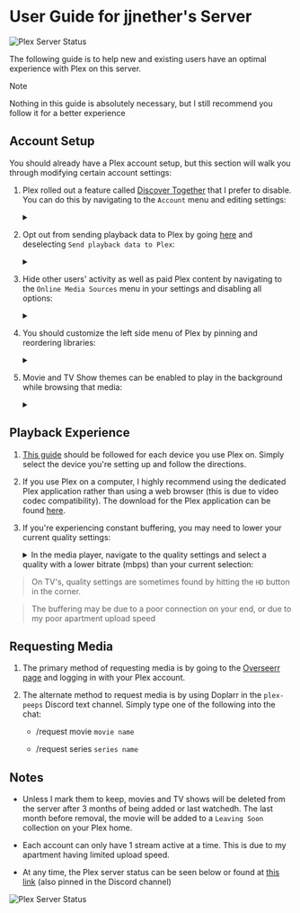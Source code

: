 # User Guide for jjnether's Server

![Plex Server Status](https://uptime-kuma.jjnether.com/api/badge/1/status?style=for-the-badge)

The following guide is to help new and existing users have an optimal experience with Plex on this server.

  > [!NOTE]
  > Nothing in this guide is absolutely necessary, but I still recommend you follow it for a better experience

## Account Setup

You should already have a Plex account setup, but this section will walk you through modifying certain account settings:

1. Plex rolled out a feature called [Discover Together](https://forums.plex.tv/t/discover-together-public-release/857227) that I prefer to disable. You can do this by navigating to the `Account` menu and editing settings:

      <details>
        <summary></summary>
        
      ![discover](pictures/discover.gif)
       </details>

2. Opt out from sending playback data to Plex by going [here](https://www.plex.tv/about/privacy-legal/privacy-preferences/#opd) and deselecting
  `Send playback data to Plex`:

      <details>
        <summary></summary>
        
      ![playback](pictures/playback_data.png)
      </details>

3. Hide other users' activity as well as paid Plex content by navigating to the `Online Media Sources` menu in your settings and disabling all options:

      <details>
        <summary></summary>
    
      ![disable](pictures/disable.gif)
      </details>

4. You should customize the left side menu of Plex by pinning and reordering libraries:

      <details>
        <summary></summary>
    
      ![pins](pictures/pins.gif)
      </details>

5. Movie and TV Show themes can be enabled to play in the background while browsing that media:

      <details>
        <summary></summary>
    
      ![themes](pictures/themes.gif)
      </details>

## Playback Experience

1. [This guide](https://mediaclients.wiki/Plex) should be followed for each device you use Plex on. Simply select the device you're setting up and follow the directions.

2. If you use Plex on a computer, I highly recommend using the dedicated Plex application rather than using a web browser (this is due to video codec compatibility).
  The download for the Plex application can be found [here](https://www.plex.tv/media-server-downloads/?cat=plex+desktop&plat=windows#plex-app).

3. If you're experiencing constant buffering, you may need to lower your current quality settings:

      <details>
        <summary>In the media player, navigate to the quality settings and select a quality with a lower bitrate (mbps) than your current selection:</summary>
    
      ![bitrate](pictures/bitrate.gif)
      </details>

  > On TV's, quality settings are sometimes found by hitting the `HD` button in the corner.

  > The buffering may be due to a poor connection on your end, or due to my poor apartment upload speed

## Requesting Media

1. The primary method of requesting media is by going to the [Overseerr page](https://overseerr.jjnether.com/) and logging in with your Plex account.

2. The alternate method to request media is by using Doplarr in the `plex-peeps` Discord text channel. Simply type one of the following into the chat:

    - /request movie `movie name`

    - /request series `series name`
 
## Notes

- Unless I mark them to keep, movies and TV shows will be deleted from the server after 3 months of being added or last watchedh. The last month before removal, the movie will be added to a `Leaving Soon` collection on your Plex home.

- Each account can only have 1 stream active at a time. This is due to my apartment having limited upload speed.

- At any time, the Plex server status can be seen below or found at [this link](https://uptime-kuma.jjnether.com/status/plex) (also pinned in the Discord channel)

![Plex Server Status](https://uptime-kuma.jjnether.com/api/badge/1/status?style=for-the-badge)
